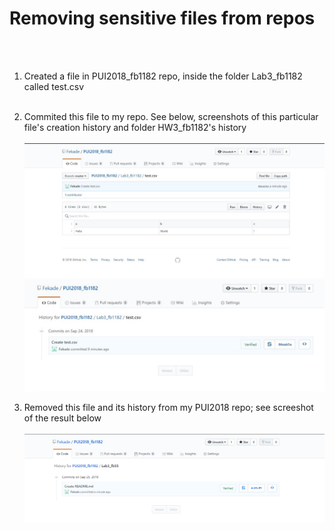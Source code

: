 
 <h1>Removing sensitive files from repos</h1></br></br>

1. Created a file in PUI2018_fb1182 repo, inside the folder Lab3_fb1182 called test.csv</br></br>

2. Commited this file to my repo. See below, screenshots of this particular file's creation history and folder HW3_fb1182's history</br></br>
![alt text](imgs/test.csv.png)</br>
![alt text](imgs/history.png)</br>

3. Removed this file and its history from my PUI2018 repo; see screeshot of the result below </br></br>
![alt text](imgs/repo_history.png)
